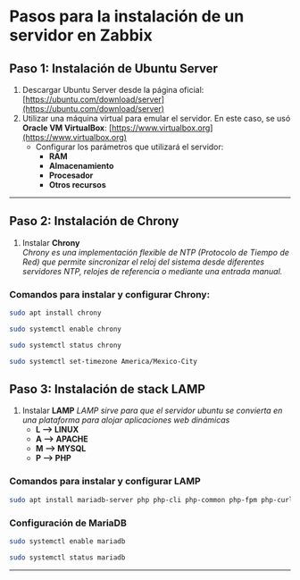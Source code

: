 # Pasos para la instalación de un servidor en Zabbix

## Paso 1: Instalación de Ubuntu Server
1. Descargar Ubuntu Server desde la página oficial: [https://ubuntu.com/download/server](https://ubuntu.com/download/server)  
2. Utilizar una máquina virtual para emular el servidor. En este caso, se usó **Oracle VM VirtualBox**: [https://www.virtualbox.org](https://www.virtualbox.org)  
   - Configurar los parámetros que utilizará el servidor:
     - **RAM**  
     - **Almacenamiento**  
     - **Procesador**  
     - **Otros recursos**  

---

## Paso 2: Instalación de Chrony
1. Instalar **Chrony**  
   *Chrony es una implementación flexible de NTP (Protocolo de Tiempo de Red) que permite sincronizar el reloj del sistema desde diferentes servidores NTP, relojes de referencia o mediante una entrada manual.*

### Comandos para instalar y configurar Chrony:
```bash
sudo apt install chrony
```
```bash
sudo systemctl enable chrony
```
```bash
sudo systemctl status chrony
```
```bash
sudo systemctl set-timezone America/Mexico-City
```

## Paso 3: Instalación de stack LAMP
1. Instalar **LAMP**
    *LAMP sirve para que el servidor ubuntu se convierta en una plataforma para alojar aplicaciones web dinámicas*
     - **L --> LINUX**  
     - **A --> APACHE**  
     - **M --> MYSQL**  
     - **P --> PHP**  

### Comandos para instalar y configurar LAMP
```bash
sudo apt install mariadb-server php php-cli php-common php-fpm php-curl php-mysql apache2 curl
```
### Configuración de MariaDB
```bash
sudo systemctl enable mariadb
```
```bash
sudo systemctl status mariadb
```


---